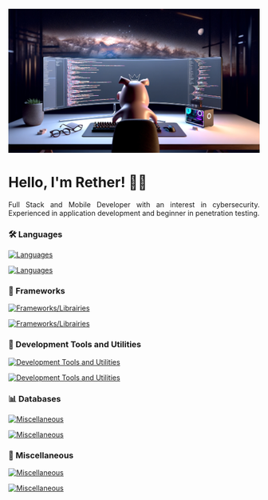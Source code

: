 ![Banner profile](./banner-profile.webp)

# Hello, I'm Rether! 👨‍💻
<p align="justify">
Full Stack and Mobile Developer with an interest in cybersecurity. Experienced in application development and beginner in penetration testing.
</p>
<h3 align="left">🛠 Languages</h3>

[![Languages](https://skillicons.dev/icons?i=php,py,html,css,js,ts,java,cpp)](https://skillicons.dev#gh-dark-mode-only)

[![Languages](https://skillicons.dev/icons?i=php,py,html,css,js,ts,java,cpp&theme=light)](https://skillicons.dev#gh-light-mode-only)

<h3 align="left">🚀 Frameworks</h3>

[![Frameworks/Librairies](https://skillicons.dev/icons?i=symfony,react,materialui,flask,spring,tailwind)](https://skillicons.dev#gh-dark-mode-only)

[![Frameworks/Librairies](https://skillicons.dev/icons?i=symfony,react,materialui,flask,spring,tailwind&theme=light)](https://skillicons.dev#gh-light-mode-only)

<h3 align="left">🏬 Development Tools and Utilities</h3>

[![Development Tools and Utilities](https://skillicons.dev/icons?i=androidstudio,figma,git,github,gitlab,idea,phpstorm,webstorm,visualstudio,vscode,postman)](https://skillicons.dev#gh-dark-mode-only)

[![Development Tools and Utilities](https://skillicons.dev/icons?i=androidstudio,figma,git,github,gitlab,idea,phpstorm,webstorm,visualstudio,vscode,postman&theme=light)](https://skillicons.dev#gh-light-mode-only)

<h3 align="left">📊 Databases</h3>

[![Miscellaneous](https://skillicons.dev/icons?i=mongodb,mysql,postgres,sqlite)](https://skillicons.dev#gh-dark-mode-only)

[![Miscellaneous](https://skillicons.dev/icons?i=mongodb,mysql,postgres,sqlite&theme=light)](https://skillicons.dev#gh-light-mode-only)

<h3 align="left">🎰 Miscellaneous</h3>

[![Miscellaneous](https://skillicons.dev/icons?i=docker,linux,nodejs,pytorch)](https://skillicons.dev#gh-dark-mode-only)

[![Miscellaneous](https://skillicons.dev/icons?i=docker,linux,nodejs,pytorch&theme=light)](https://skillicons.dev#gh-light-mode-only)
